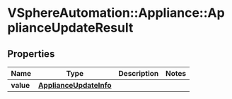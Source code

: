 # VSphereAutomation::Appliance::ApplianceUpdateResult

## Properties
Name | Type | Description | Notes
------------ | ------------- | ------------- | -------------
**value** | [**ApplianceUpdateInfo**](ApplianceUpdateInfo.md) |  | 


